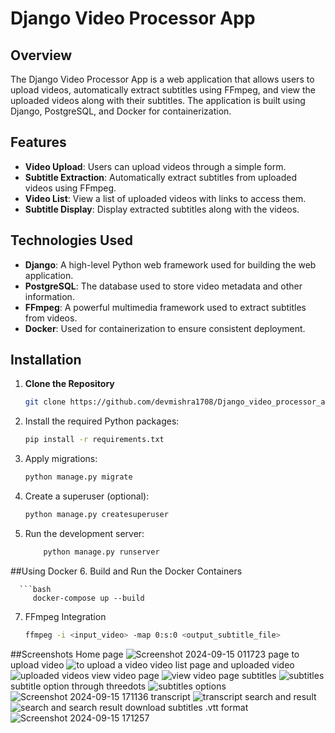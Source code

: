 # Django Video Processor App

## Overview

The Django Video Processor App is a web application that allows users to upload videos, automatically extract subtitles using FFmpeg, and view the uploaded videos along with their subtitles. The application is built using Django, PostgreSQL, and Docker for containerization.

## Features

- **Video Upload**: Users can upload videos through a simple form.
- **Subtitle Extraction**: Automatically extract subtitles from uploaded videos using FFmpeg.
- **Video List**: View a list of uploaded videos with links to access them.
- **Subtitle Display**: Display extracted subtitles along with the videos.

## Technologies Used

- **Django**: A high-level Python web framework used for building the web application.
- **PostgreSQL**: The database used to store video metadata and other information.
- **FFmpeg**: A powerful multimedia framework used to extract subtitles from videos.
- **Docker**: Used for containerization to ensure consistent deployment.

## Installation

1. **Clone the Repository**

   ```bash
   git clone https://github.com/devmishra1708/Django_video_processor_app.git
2. Install the required Python packages:

   ```bash
   pip install -r requirements.txt
3. Apply migrations:
    ```bash
    python manage.py migrate
4. Create a superuser (optional):
   ```bash
   python manage.py createsuperuser
5. Run the development server:
   ```bash
       python manage.py runserver

##Using Docker
6. Build and Run the Docker Containers

      ```bash
         docker-compose up --build
7. FFmpeg Integration
      ```bash
      ffmpeg -i <input_video> -map 0:s:0 <output_subtitle_file>

##Screenshots
Home page
![Screenshot 2024-09-15 011723](https://github.com/user-attachments/assets/304c9a92-5dd8-4697-9ced-5cb9c875702f)
page to upload video
![to upload a video ](https://github.com/user-attachments/assets/c5ef8f94-5628-4cc1-b332-b8f4a7658bf9)
video list page and uploaded video
![uploaded videos](https://github.com/user-attachments/assets/92727b37-39c4-4fde-8e42-daf7b21ad179)
view video page
![view video page](https://github.com/user-attachments/assets/4f7f4cba-d45e-4b64-bb81-26bc28816066)
subtitles
![subtitles](https://github.com/user-attachments/assets/1d21d3d1-30a1-4091-8a50-71aac1e899df)
subtitle option through threedots
![subtitles options](https://github.com/user-attachments/assets/723a2fc3-e247-4f58-9317-9634c2197fa8)
![Screenshot 2024-09-15 171136](https://github.com/user-attachments/assets/57b0726f-c2b1-48fe-a82c-86af39dda8fe)
transcript
![transcript](https://github.com/user-attachments/assets/28be411b-6b6a-4e16-9089-4ca8c4bd3423)
search and result 
![search and search result](https://github.com/user-attachments/assets/58fc566e-318f-4bca-a94f-0f8f9df8b359)
download subtitles .vtt format
![Screenshot 2024-09-15 171257](https://github.com/user-attachments/assets/304a9fb6-260d-466d-b0c7-c6ab90d86553)







